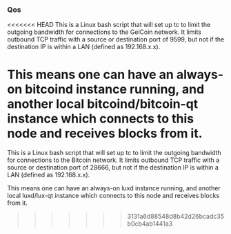 ### Qos ###

<<<<<<< HEAD
This is a Linux bash script that will set up tc to limit the outgoing bandwidth for connections to the GelCoin network. It limits outbound TCP traffic with a source or destination port of 9599, but not if the destination IP is within a LAN (defined as 192.168.x.x).

This means one can have an always-on bitcoind instance running, and another local bitcoind/bitcoin-qt instance which connects to this node and receives blocks from it.
=======
This is a Linux bash script that will set up tc to limit the outgoing bandwidth for connections to the Bitcoin network. It limits outbound TCP traffic with a source or destination port of 28666, but not if the destination IP is within a LAN (defined as 192.168.x.x).

This means one can have an always-on luxd instance running, and another local luxd/lux-qt instance which connects to this node and receives blocks from it.
>>>>>>> 3131a6d88548d8b42d26bcadc35b0cb4ab1441a3
